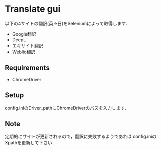 # Translate gui

以下の4サイトの翻訳(英→日)をSeleniumによって取得します．
- Google翻訳
- DeepL
- エキサイト翻訳
- Weblio翻訳

## Requirements
- ChromeDriver


## Setup
config.iniのDriver_pathにChromeDriverのパスを入力します．


## Note
定期的にサイトが更新されるので，翻訳に失敗するようであれば
config.iniのXpathを更新して下さい．
